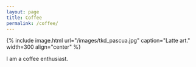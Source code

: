 ```yaml
---
layout: page
title: Coffee
permalink: /coffee/
---
```


{% include image.html url="/images/tkd_pascua.jpg" caption="Latte art." width=300 align="center" %}

I am a coffee enthusiast.


